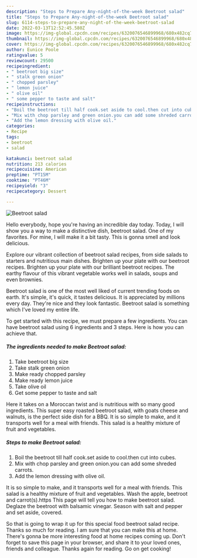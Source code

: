 ```yaml
---
description: "Steps to Prepare Any-night-of-the-week Beetroot salad"
title: "Steps to Prepare Any-night-of-the-week Beetroot salad"
slug: 6114-steps-to-prepare-any-night-of-the-week-beetroot-salad
date: 2022-03-13T12:52:45.580Z
image: https://img-global.cpcdn.com/recipes/6320076546899968/680x482cq70/beetroot-salad-recipe-main-photo.jpg
thumbnail: https://img-global.cpcdn.com/recipes/6320076546899968/680x482cq70/beetroot-salad-recipe-main-photo.jpg
cover: https://img-global.cpcdn.com/recipes/6320076546899968/680x482cq70/beetroot-salad-recipe-main-photo.jpg
author: Eunice Poole
ratingvalue: 5
reviewcount: 29500
recipeingredient:
- " beetroot big size"
- " stalk green onion"
- " chopped parsley"
- " lemon juice"
- " olive oil"
- " some pepper to taste and salt"
recipeinstructions:
- "Boil the beetroot till half cook.set aside to cool.then cut into cubes."
- "Mix with chop parsley and green onion.you can add some shreded carrots."
- "Add the lemon dressing with olive oil."
categories:
- Recipe
tags:
- beetroot
- salad

katakunci: beetroot salad 
nutrition: 213 calories
recipecuisine: American
preptime: "PT15M"
cooktime: "PT46M"
recipeyield: "3"
recipecategory: Dessert

---
```



![Beetroot salad](https://img-global.cpcdn.com/recipes/6320076546899968/680x482cq70/beetroot-salad-recipe-main-photo.jpg)

Hello everybody, hope you're having an incredible day today. Today, I will show you a way to make a distinctive dish, beetroot salad. One of my favorites. For mine, I will make it a bit tasty. This is gonna smell and look delicious.

Explore our vibrant collection of beetroot salad recipes, from side salads to starters and nutritious main dishes. Brighten up your plate with our beetroot recipes. Brighten up your plate with our brilliant beetroot recipes. The earthy flavour of this vibrant vegetable works well in salads, soups and even brownies.

Beetroot salad is one of the most well liked of current trending foods on earth. It's simple, it's quick, it tastes delicious. It is appreciated by millions every day. They're nice and they look fantastic. Beetroot salad is something which I've loved my entire life.


To get started with this recipe, we must prepare a few ingredients. You can have beetroot salad using 6 ingredients and 3 steps. Here is how you can achieve that.

<!--inarticleads1-->

##### The ingredients needed to make Beetroot salad:

1. Take  beetroot big size
1. Take  stalk green onion
1. Make ready  chopped parsley
1. Make ready  lemon juice
1. Take  olive oil
1. Get  some pepper to taste and salt


Here it takes on a Moroccan twist and is nutritious with so many good ingredients. This super easy roasted beetroot salad, with goats cheese and walnuts, is the perfect side dish for a BBQ. It is so simple to make, and it transports well for a meal with friends. This salad is a healthy mixture of fruit and vegetables. 

<!--inarticleads2-->

##### Steps to make Beetroot salad:

1. Boil the beetroot till half cook.set aside to cool.then cut into cubes.
1. Mix with chop parsley and green onion.you can add some shreded carrots.
1. Add the lemon dressing with olive oil.


It is so simple to make, and it transports well for a meal with friends. This salad is a healthy mixture of fruit and vegetables. Wash the apple, beetroot and carrot(s).https This page will tell you how to make beetroot salad. Deglaze the beetroot with balsamic vinegar. Season with salt and pepper and set aside, covered. 

So that is going to wrap it up for this special food beetroot salad recipe. Thanks so much for reading. I am sure that you can make this at home. There's gonna be more interesting food at home recipes coming up. Don't forget to save this page in your browser, and share it to your loved ones, friends and colleague. Thanks again for reading. Go on get cooking!
